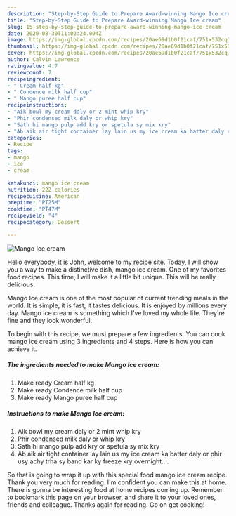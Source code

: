 ```yaml
---
description: "Step-by-Step Guide to Prepare Award-winning Mango Ice cream"
title: "Step-by-Step Guide to Prepare Award-winning Mango Ice cream"
slug: 15-step-by-step-guide-to-prepare-award-winning-mango-ice-cream
date: 2020-08-30T11:02:24.094Z
image: https://img-global.cpcdn.com/recipes/20ae69d1b0f21caf/751x532cq70/mango-ice-cream-recipe-main-photo.jpg
thumbnail: https://img-global.cpcdn.com/recipes/20ae69d1b0f21caf/751x532cq70/mango-ice-cream-recipe-main-photo.jpg
cover: https://img-global.cpcdn.com/recipes/20ae69d1b0f21caf/751x532cq70/mango-ice-cream-recipe-main-photo.jpg
author: Calvin Lawrence
ratingvalue: 4.7
reviewcount: 7
recipeingredient:
- " Cream half kg"
- " Condence milk half cup"
- " Mango puree half cup"
recipeinstructions:
- "Aik bowl my cream daly or 2 mint whip kry"
- "Phir condensed milk daly or whip kry"
- "Sath hi mango pulp add kry or spetula sy mix kry"
- "Ab aik air tight container lay lain us my ice cream ka batter daly or phir usy achy trha sy band kar ky freeze kry overnight...."
categories:
- Recipe
tags:
- mango
- ice
- cream

katakunci: mango ice cream 
nutrition: 222 calories
recipecuisine: American
preptime: "PT25M"
cooktime: "PT47M"
recipeyield: "4"
recipecategory: Dessert

---
```



![Mango Ice cream](https://img-global.cpcdn.com/recipes/20ae69d1b0f21caf/751x532cq70/mango-ice-cream-recipe-main-photo.jpg)

Hello everybody, it is John, welcome to my recipe site. Today, I will show you a way to make a distinctive dish, mango ice cream. One of my favorites food recipes. This time, I will make it a little bit unique. This will be really delicious.



Mango Ice cream is one of the most popular of current trending meals in the world. It is simple, it is fast, it tastes delicious. It is enjoyed by millions every day. Mango Ice cream is something which I've loved my whole life. They're fine and they look wonderful.


To begin with this recipe, we must prepare a few ingredients. You can cook mango ice cream using 3 ingredients and 4 steps. Here is how you can achieve it.

<!--inarticleads1-->

##### The ingredients needed to make Mango Ice cream:

1. Make ready  Cream half kg
1. Make ready  Condence milk half cup
1. Make ready  Mango puree half cup




<!--inarticleads2-->

##### Instructions to make Mango Ice cream:

1. Aik bowl my cream daly or 2 mint whip kry
1. Phir condensed milk daly or whip kry
1. Sath hi mango pulp add kry or spetula sy mix kry
1. Ab aik air tight container lay lain us my ice cream ka batter daly or phir usy achy trha sy band kar ky freeze kry overnight....




So that is going to wrap it up with this special food mango ice cream recipe. Thank you very much for reading. I'm confident you can make this at home. There is gonna be interesting food at home recipes coming up. Remember to bookmark this page on your browser, and share it to your loved ones, friends and colleague. Thanks again for reading. Go on get cooking!

